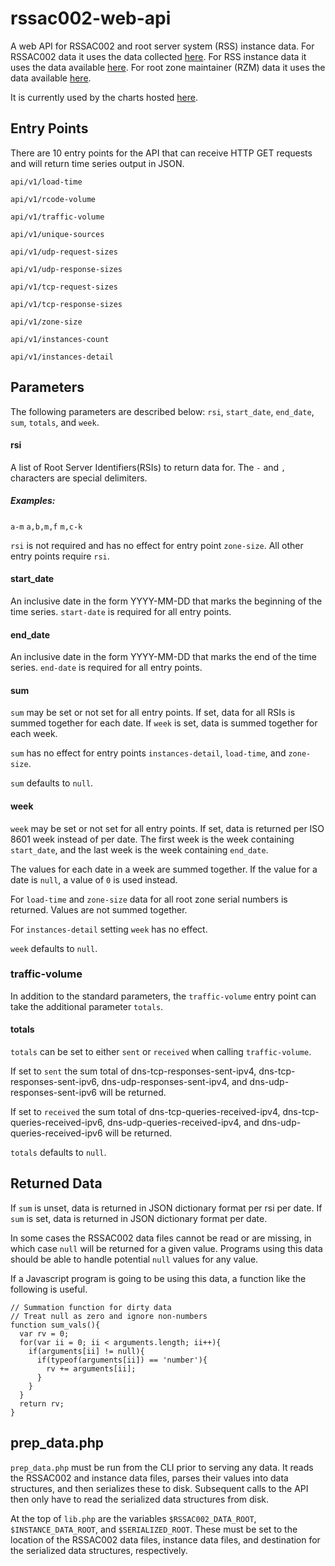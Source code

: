 # rssac002-web-api
A web API for RSSAC002 and root server system (RSS) instance data.
For RSSAC002 data it uses the data collected [here](https://github.com/rssac-caucus/RSSAC002-data).
For RSS instance data it uses the data available [here](https://root-servers.org/archives/).
For root zone maintainer (RZM) data it uses the data available [here](https://a.root-servers.org/rssac-metrics/raw/).

It is currently used by the charts hosted [here](https://rssac002.root-servers.org).

## Entry Points
There are 10 entry points for the API that can receive HTTP GET requests and will return time series output in JSON.

`api/v1/load-time`

`api/v1/rcode-volume`

`api/v1/traffic-volume`

`api/v1/unique-sources`

`api/v1/udp-request-sizes`

`api/v1/udp-response-sizes`

`api/v1/tcp-request-sizes`

`api/v1/tcp-response-sizes`

`api/v1/zone-size`

`api/v1/instances-count`

`api/v1/instances-detail`

## Parameters
The following parameters are described below:
  `rsi`, `start_date`, `end_date`, `sum`, `totals`, and `week`.

#### rsi
A list of Root Server Identifiers(RSIs) to return data for. The `-` and `,` characters are special delimiters.
##### Examples:
`a-m`
`a,b,m,f`
`m,c-k`

`rsi` is not required and has no effect for entry point `zone-size`. All other entry points require `rsi`.

#### start_date
An inclusive date in the form YYYY-MM-DD that marks the beginning of the time series. `start-date` is required for all entry points.

#### end_date
An inclusive date in the form YYYY-MM-DD that marks the end of the time series. `end-date` is required for all entry points.

#### sum
`sum` may be set or not set for all entry points.
If set, data for all RSIs is summed together for each date. If `week` is set, data is summed together for each week.

`sum` has no effect for entry points `instances-detail`, `load-time`, and `zone-size`.

`sum` defaults to `null`.

#### week
`week` may be set or not set for all entry points.
If set, data is returned per ISO 8601 week instead of per date. The first week is the week containing `start_date`, and the last week is the week containing `end_date`.

The values for each date in a week are summed together. If the value for a date is `null`, a value of `0` is used instead.

For `load-time` and `zone-size` data for all root zone serial numbers is returned. Values are not summed together.

For `instances-detail` setting `week` has no effect.

`week` defaults to `null`.

### traffic-volume
In addition to the standard parameters, the `traffic-volume` entry point can take the additional parameter `totals`.

#### totals
`totals` can be set to either `sent` or `received` when calling `traffic-volume`.

If set to `sent` the sum total of dns-tcp-responses-sent-ipv4, dns-tcp-responses-sent-ipv6, dns-udp-responses-sent-ipv4, and
dns-udp-responses-sent-ipv6 will be returned.

If set to `received` the sum total of dns-tcp-queries-received-ipv4, dns-tcp-queries-received-ipv6, dns-udp-queries-received-ipv4, and
dns-udp-queries-received-ipv6 will be returned.

`totals` defaults to `null`.

## Returned Data
If `sum` is unset, data is returned in JSON dictionary format per rsi per date. If `sum` is set, data is returned in JSON dictionary format per date.

In some cases the RSSAC002 data files cannot be read or are missing, in which case `null` will be returned for a given value. Programs using this data should be able to handle potential `null` values for any value.

If a Javascript program is going to be using this data, a function like the following is useful.
```
// Summation function for dirty data
// Treat null as zero and ignore non-numbers
function sum_vals(){
  var rv = 0;
  for(var ii = 0; ii < arguments.length; ii++){
    if(arguments[ii] != null){
      if(typeof(arguments[ii]) == 'number'){
        rv += arguments[ii];
      }
    }
  }
  return rv;
}
```

## prep_data.php
`prep_data.php` must be run from the CLI prior to serving any data. It reads the RSSAC002 and instance data files, parses their values into data structures, and then
serializes these to disk. Subsequent calls to the API then only have to read the serialized data structures from disk.

At the top of `lib.php` are the variables `$RSSAC002_DATA_ROOT`, `$INSTANCE_DATA_ROOT`, and `$SERIALIZED_ROOT`. These must be set to the location of the RSSAC002
data files, instance data files, and destination for the serialized data structures, respectively.
